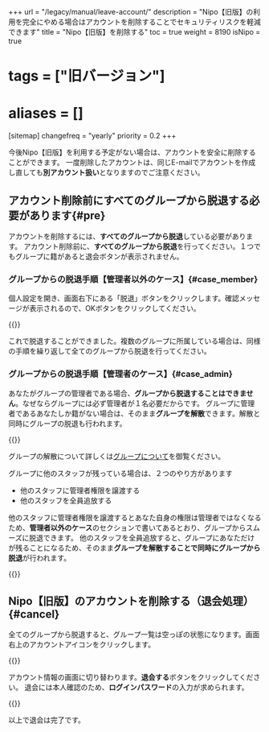+++
url = "/legacy/manual/leave-account/"
description = "Nipo【旧版】の利用を完全にやめる場合はアカウントを削除することでセキュリティリスクを軽減できます"
title = "Nipo【旧版】を削除する"
toc = true
weight = 8190
isNipo = true
# tags = ["旧バージョン"]
# aliases = []
[sitemap]
  changefreq = "yearly"
  priority = 0.2
+++

今後Nipo【旧版】を利用する予定がない場合は、アカウントを安全に削除することができます。
一度削除したアカウントは、同じE-mailでアカウントを作成し直しても**別アカウント扱い**となりますのでご注意ください。

## アカウント削除前にすべてのグループから脱退する必要があります{#pre}

アカウントを削除するには、**すべてのグループから脱退**している必要があります。
アカウント削除前に、**すべてのグループから脱退**を行ってください。１つでもグループに籍があると退会ボタンが表示されません。

### グループからの脱退手順【管理者以外のケース】{#case_member}

個人設定を開き、画面右下にある「脱退」ボタンをクリックします。確認メッセージが表示されるので、OKボタンをクリックしてください。

{{<iTablet filename="leaveroom" msg="グループから脱退します" alice="ok">}}

これで脱退することができました。複数のグループに所属している場合は、同様の手順を繰り返して全てのグループから脱退を行ってください。

### グループからの脱退手順【管理者のケース】{#case_admin}

あなたがグループの管理者である場合、**グループから脱退することはできません**。なぜならグループには必ず管理者が１名必要だからです。
グループに管理者であるあなたしか籍がない場合は、そのまま**グループを解散**できます。解散と同時にグループの脱退も行われます。

{{<iTablet filename="groupdelete" msg="グループを解散します" alice="ok">}}

グループの解散について詳しくは[グループについて](/legacy/manual/group/)を御覧ください。

グループに他のスタッフが残っている場合は、２つのやり方があります

- 他のスタッフに管理者権限を譲渡する
- 他のスタッフを全員追放する

他のスタッフに管理者権限を譲渡するとあなた自身の権限は管理者ではなくなるため、**管理者以外のケース**のセクションで書いてあるとおり、グループからスムーズに脱退できます。
他のスタッフを全員追放すると、グループにあなただけが残ることになるため、そのまま**グループを解散することで同時にグループから脱退**が行われます。

{{<iTablet filename="accountRank" msg="管理者の権限を他のスタッフに譲渡するか追放します" alice="ok">}}

## Nipo【旧版】のアカウントを削除する（退会処理）{#cancel}

全てのグループから脱退すると、グループ一覧は空っぽの状態になります。画面右上のアカウントアイコンをクリックします。

{{<iTablet filename="blank" msg="アカウント画面を表示する" alice="ok">}}

アカウント情報の画面に切り替わります。**退会する**ボタンをクリックしてください。
退会には本人確認のため、**ログインパスワード**の入力が求められます。

{{<iTablet filename="deleteAccount" msg="退会する" alice="ok">}}

以上で退会は完了です。
